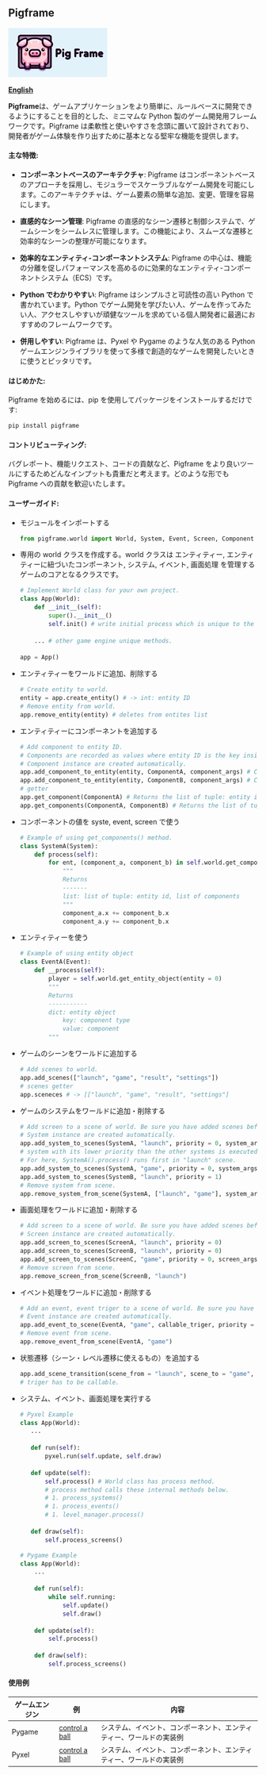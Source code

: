 ## Pigframe
![Pigframe](https://github.com/passive-radio/pigframe/blob/main/docs//images/pigframe-logo-rectangle-200x99.jpg)

<b>[English](../README.md)</b>

<b>Pigframe</b>は、ゲームアプリケーションをより簡単に、ルールベースに開発できるようにすることを目的とした、ミニマムな Python 製のゲーム開発用フレームワークです。Pigframe は柔軟性と使いやすさを念頭に置いて設計されており、開発者がゲーム体験を作り出すために基本となる堅牢な機能を提供します。

#### 主な特徴:
- <b>コンポーネントベースのアーキテクチャ</b>: Pigframe はコンポーネントベースのアプローチを採用し、モジュラーでスケーラブルなゲーム開発を可能にします。このアーキテクチャは、ゲーム要素の簡単な追加、変更、管理を容易にします。

- <b>直感的なシーン管理</b>: Pigframe の直感的なシーン遷移と制御システムで、ゲームシーンをシームレスに管理します。この機能により、スムーズな遷移と効率的なシーンの整理が可能になります。

- <b>効率的なエンティティ-コンポーネントシステム</b>: Pigframe の中心は、機能の分離を促しパフォーマンスを高めるのに効果的なエンティティ-コンポーネントシステム（ECS）です。

- <b>Python でわかりやすい</b>: Pigframe はシンプルさと可読性の高い Python で書かれています。Python でゲーム開発を学びたい人、ゲームを作ってみたい人、アクセスしやすいが頑健なツールを求めている個人開発者に最適におすすめのフレームワークです。

- <b>併用しやすい</b>: Pigframe は、Pyxel や Pygame のような人気のある Python ゲームエンジンライブラリを使って多様で創造的なゲームを開発したいときに使うとピッタリです。

#### はじめかた:
Pigframe を始めるには、pip を使用してパッケージをインストールするだけです:

```bash
pip install pigframe
```

#### コントリビューティング:
バグレポート、機能リクエスト、コードの貢献など、Pigframe をより良いツールにするためどんなインプットも貴重だと考えます。どのような形でも Pigframe への貢献を歓迎いたします。

#### ユーザーガイド:

- モジュールをインポートする
    ```python
    from pigframe.world import World, System, Event, Screen, Component
    ```

- 専用の world クラスを作成する。world クラスは エンティティー, エンティティーに紐づいたコンポーネント, システム, イベント, 画面処理 を管理するゲームのコアとなるクラスです。
    ```python
    # Implement World class for your own project.
    class App(World):
        def __init__(self):
            super().__init__()
            self.init() # write initial process which is unique to the game engine and the game you develop.
        
        ... # other game engine unique methods.
    
    app = App()
    ```

- エンティティーをワールドに追加、削除する
    ```python
    # Create entity to world.
    entity = app.create_entity() # -> int: entity ID
    # Remove entity from world.
    app.remove_entity(entity) # deletes from entites list
    ```

- エンティティーにコンポーネントを追加する
    ```python
    # Add component to entity ID.
    # Components are recorded as values where entity ID is the key inside dict.
    # Component instance are created automatically.
    app.add_component_to_entity(entity, ComponentA, component_args) # ComponentA is not an instance of Component but type.
    app.add_component_to_entity(entity, ComponentB, component_args) # ComponentB is not an instance of Component but type.
    # getter
    app.get_component(ComponentA) # Returns the list of tuple: entity id which has ComponentA, component implementation. 
    app.get_components(ComponentA, ComponentB) # Returns the list of tuple: entity id which has ComponentA and ComponentB, component implementations. 
    ```

- コンポーネントの値を syste, event, screen で使う
    ```python
    # Example of using get_components() method.
    class SystemA(System):
        def process(self):
            for ent, (component_a, component_b) in self.world.get_components(ComponentA, ComponentB):
                """
                Returns
                -------
                list: list of tuple: entity id, list of components
                """
                component_a.x += component_b.x
                component_a.y += component_b.x
    ```

- エンティティーを使う
    ```python
    # Example of using entity object
    class EventA(Event):
        def __process(self):
            player = self.world.get_entity_object(entity = 0)
            """
            Returns
            -----------
            dict: entity object
                key: component type
                value: component
            """
    ```

- ゲームのシーンをワールドに追加する
    ```python
    # Add scenes to world.
    app.add_scenes(["launch", "game", "result", "settings"])
    # scenes getter
    app.sceneces # -> [["launch", "game", "result", "settings"]
    ```

- ゲームのシステムをワールドに追加・削除する
    ```python
    # Add screen to a scene of world. Be sure you have added scenes before adding screens.
    # System instance are created automatically.
    app.add_system_to_scenes(SystemA, "launch", priority = 0, system_args)
    # system with its lower priority than the other systems is executed in advance., by default 0.
    # For here, SystemA().process() runs first in "launch" scene.
    app.add_system_to_scenes(SystemA, "game", priority = 0, system_args)
    app.add_system_to_scenes(SystemB, "launch", priority = 1)
    # Remove system from scene.
    app.remove_system_from_scene(SystemA, ["launch", "game"], system_args = system_args)
    ```

- 画面処理をワールドに追加・削除する
    ```python
    # Add screen to a scene of world. Be sure you have added scenes before adding screens.
    # Screen instance are created automatically.
    app.add_screen_to_scenes(ScreenA, "launch", priority = 0)
    app.add_screen_to_scenes(ScreenB, "launch", priority = 0)
    app.add_screen_to_scenes(ScreenC, "game", priority = 0, screen_args)
    # Remove screen from scene.
    app.remove_screen_from_scene(ScreenB, "launch")
    ```

- イベント処理をワールドに追加・削除する
    ```python
    # Add an event, event triger to a scene of world. Be sure you have added scenes before adding events.
    # Event instance are created automatically.
    app.add_event_to_scene(EventA, "game", callable_triger, priority = 0)
    # Remove event from scene.
    app.remove_event_from_scene(EventA, "game")
    ```

- 状態遷移（シーン・レベル遷移に使えるもの）を追加する
    ```python
    app.add_scene_transition(scene_from = "launch", scene_to = "game", triger = callable_triger)
    # triger has to be callable.
    ```

- システム、イベント、画面処理を実行する
     ```python
    # Pyxel Example
    class App(World):
        ...

        def run(self):
            pyxel.run(self.update, self.draw)

        def update(self):
            self.process() # World class has process method.
            # process method calls these internal methods below.
            # 1. process_systems()
            # 1. process_events()
            # 1. level_manager.process()

        def draw(self):
            self.process_screens()
    ```

    ```python
    # Pygame Example
    class App(World):
        ...
        
        def run(self):
            while self.running:
                self.update()
                self.draw()
                
        def update(self):
            self.process()
        
        def draw(self):
            self.process_screens()
    ```

#### 使用例
| ゲームエンジン | 例 | 内容 |
| ---- | ----| ---- |
| Pygame | [control a ball](https://github.com/passive-radio/pigframe/tree/main/src/pigframe/examples/pygame_control_a_ball) | システム、イベント、コンポーネント、エンティティー、ワールドの実装例 |
| Pyxel | [control a ball](https://github.com/passive-radio/pigframe/tree/main/src/pigframe/examples/pyxel_control_a_ball) | システム、イベント、コンポーネント、エンティティー、ワールドの実装例 |